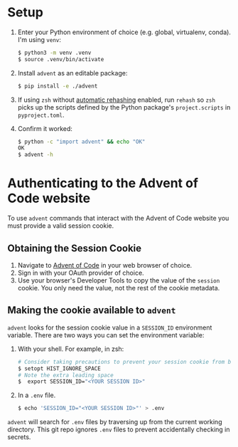 # Setup

1. Enter your Python environment of choice (e.g. global, virtualenv, conda). I'm using `venv`:

    ```sh
    $ python3 -m venv .venv
    $ source .venv/bin/activate
    ```

2. Install `advent` as an editable package:

    ```sh
    $ pip install -e ./advent
    ```

3. If using `zsh` without [automatic rehashing](https://superuser.com/questions/1089949/zsh-autocompletion-for-a-fresh-executable-in-path) enabled, run `rehash` so `zsh` picks up the scripts defined by the Python package's `project.scripts` in `pyproject.toml`.

4. Confirm it worked:

    ```sh
    $ python -c "import advent" && echo "OK"
    OK
    $ advent -h
    ```

# Authenticating to the Advent of Code website

To use `advent` commands that interact with the Advent of Code website
you must provide a valid session cookie.

## Obtaining the Session Cookie

1. Navigate to [Advent of Code](https://adventofcode.com) in your web
   browser of choice.
2. Sign in with your OAuth provider of choice.
3. Use your browser's Developer Tools to copy the value of the
   `session` cookie. You only need the value, not the rest of the
   cookie metadata.

## Making the cookie available to `advent`

`advent` looks for the session cookie value in a `SESSION_ID`
environment variable. There are two ways you can set the environment
variable:

1. With your shell. For example, in zsh:

    ```sh
    # Consider taking precautions to prevent your session cookie from being saved in your shell history.
    $ setopt HIST_IGNORE_SPACE
    # Note the extra leading space
    $  export SESSION_ID="<YOUR SESSION ID>"
    ```

2. In a `.env` file.

    ```sh
    $ echo 'SESSION_ID="<YOUR SESSION ID>"' > .env
    ```

`advent` will search for `.env` files by traversing up from the
current working directory. This git repo ignores `.env` files to
prevent accidentally checking in secrets.

